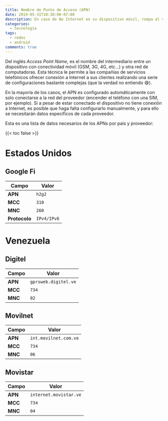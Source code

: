 ```yaml
---
title: Nombre de Punto de Acceso (APN)
date: 2019-05-31T10:30:00-07:00
description: En caso de No Internet en su dispositivo móvil, rompa el vidrio.
categories:
  - tecnología
tags:
  - redes
  - android
comments: true
---
```


Del inglés *Access Point Name*, es el nombre del intermediario entre un
dispositivo con conectividad móvil (GSM, 3G, 4G, etc...) y otra red de
computadoras. Esta técnica le permite a las compañías de servicios telefónicos
ofrecer conexión a Internet a sus clientes realizando una serie de
configuraciones bastante complejas (que la verdad no entiendo 😅).

En la mayoría de los casos, el APN es configurado automáticamente con solo
conectarse a la red del proveedor (encender el teléfono con una SIM, por
ejemplo). Si a pesar de estar conectado el dispositivo no tiene conexión a
Internet, es posible que haga falta configurarlo manualmente, y para ello se
necesitarán datos específicos de cada proveedor.

Esta es una lista de datos necesarios de los APNs por país y proveedor:

{{< toc false >}}

# Estados Unidos

## Google Fi

| Campo | Valor |
| --- | --- |
| **APN** | `h2g2` |
| **MCC** | `310` |
| **MNC** | `260` |
| **Protocolo** | `IPv4/IPv6` |

# Venezuela

## Digitel


| Campo | Valor |
| --- | --- |
| **APN** | `gprsweb.digitel.ve` |
| **MCC** | `734` |
| **MNC** | `02` |

## Movilnet

| Campo | Valor |
| --- | --- |
| **APN** | `int.movilnet.com.ve`
| **MCC** | `734`
| **MNC** | `06`

## Movistar

| Campo | Valor |
| --- | --- |
| **APN** | `internet.movistar.ve`
| **MCC** | `734`
| **MNC** | `04`

